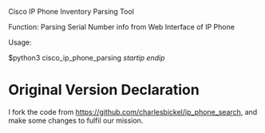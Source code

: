 Cisco IP Phone Inventory Parsing Tool

Function: Parsing Serial Number info from Web Interface of IP Phone

Usage:

$python3 cisco_ip_phone_parsing *startip* *endip*


# Original Version Declaration
I fork the code from https://github.com/charlesbickel/ip_phone_search, and make some changes to fulfil our mission.
